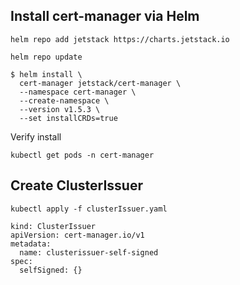 ## Install cert-manager via Helm
```
helm repo add jetstack https://charts.jetstack.io
```

```
helm repo update
```

```
$ helm install \
  cert-manager jetstack/cert-manager \
  --namespace cert-manager \
  --create-namespace \
  --version v1.5.3 \
  --set installCRDs=true
``` 

Verify install

```
kubectl get pods -n cert-manager
```

## Create ClusterIssuer

```
kubectl apply -f clusterIssuer.yaml
```
 
```
kind: ClusterIssuer
apiVersion: cert-manager.io/v1
metadata:
  name: clusterissuer-self-signed
spec:
  selfSigned: {}
```




